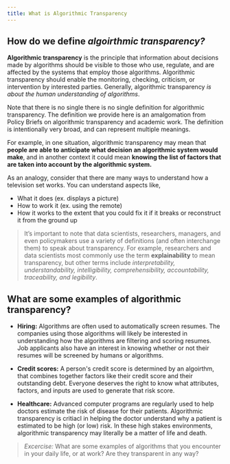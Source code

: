 ```yaml
---
title: What is Algorithmic Transparency
---
```


## How do we define _algoirthmic transparency?_

**Algorithmic transparency** is the principle that information about decisions made by algorithms should be visible to those who use, regulate, and are affected by the systems that employ those algorithms. Algorithmic transparency should enable the monitoring, checking, criticism, or intervention by interested parties. Generally, algorithmic transparency _is about the human understanding of algorithms_.

Note that there is no single there is no single definition for algorithmic transparency. The definition we provide here is an amalgomation from Policy Briefs on algorithmic transparency and academic work. The definition is intentionally very broad, and can represent multiple meanings.

For example, in one situation, algorithmic transparency may mean that **people are able to anticipate what decision an algorithmic system would make**, and in another context it could mean **knowing the list of factors that are taken into account by the algorithmic system.**

As an analogy, consider that there are many ways to understand how a television set works. You can understand aspects like,
- What it does (ex. displays a picture)
- How to work it (ex. using the remote)
- How it works to the extent that you could fix it if it breaks or reconstruct it from the ground up

> It’s important to note that data scientists, researchers, managers, and even policymakers use a variety of definitions (and often interchange them) to speak about transparency. For example, researchers and data scientists most commonly use the term **explainability** to mean transparency, but other terms include _interpretability, understandability, intelligibility, comprehensibility, accountability, traceability, and legibility_.

## What are some examples of algorithmic transparency?

- **Hiring:** Algorithms are often used to automatically screen resumes. The companies using those algorithms will likely be interested in understanding how the algorithms are filtering and scoring resumes. Job applicants also have an interest in knowing whether or not their resumes will be screened by humans or algorithms.

- **Credit scores:** A person's credit score is determined by an algoirthm, that combines together factors like their credit score and their outstanding debt. Everyone deserves the right to know what attributes, factors, and inputs are used to generate that risk score.

- **Healthcare:** Advanced computer programs are regularly used to help doctors estimate the risk of disease for their patients. Algorithmic transparency is critiacl in helping the doctor understand why a patient is estimated to be high (or low) risk. In these high stakes environments, algorithmic transparency may literally be a matter of life and death.

> _Excercise:_ What are some examples of algorithms that you encounter in your daily life, or at work? Are they transparent in any way?
